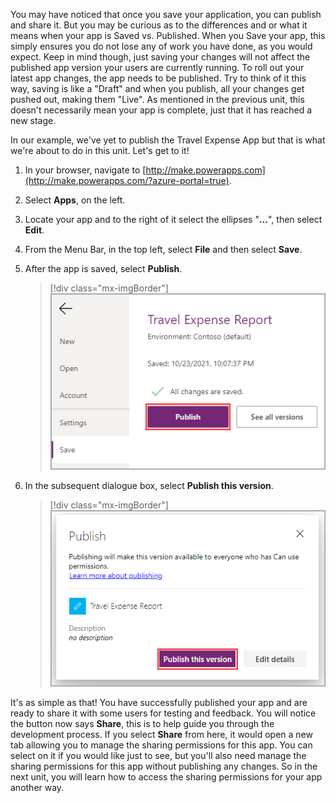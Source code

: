 You may have noticed that once you save your application, you can publish and share it. But you may be curious as to the differences and or what it means when your app is Saved vs. Published. When you Save your app, this simply ensures you do not lose any of work you have done, as you would expect. Keep in mind though, just saving your changes will not affect the published app version your users are currently running. To roll out your latest app changes, the app needs to be published. Try to think of it this way, saving is like a "Draft" and when you publish, all your changes get pushed out, making them "Live". As mentioned in the previous unit, this doesn't necessarily mean your app is complete, just that it has reached a new stage.

In our example, we've yet to publish the Travel Expense App but that is what we're about to do in this unit. Let's get to it!

1. In your browser, navigate to [http://make.powerapps.com](http://make.powerapps.com/?azure-portal=true).

1. Select **Apps**, on the left.

1. Locate your app and to the right of it select the ellipses "**...**", then select **Edit**.

1. From the Menu Bar, in the top left, select **File** and then select **Save**.

1. After the app is saved, select **Publish**.

    > [!div class="mx-imgBorder"]
    > [![Screenshot of the Power Apps menu travel expense report app with the publish option highlighted.](../media/travel-expense-report.png)](../media/travel-expense-report.png#lightbox)

1. In the subsequent dialogue box, select **Publish this version**.

    > [!div class="mx-imgBorder"]
    > [![Screenshot of the publish this version button highlighted.](../media/publish-version.png)](../media/publish-version.png#lightbox)

It's as simple as that! You have successfully published your app and are ready to share it with some users for testing and feedback. You will notice the button now says **Share**, this is to help guide you through the development process. If you select **Share** from here, it would open a new tab allowing you to manage the sharing permissions for this app. You can select on it if you would like just to see, but you'll also need manage the sharing permissions for this app without publishing any changes. So in the next unit, you will learn how to access the sharing permissions for your app another way.
